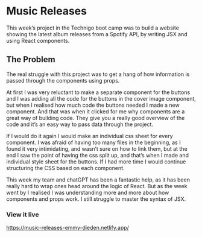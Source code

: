 
# Music Releases
This week’s project in the Technigo boot camp was to build a website showing the latest album releases from a Spotify API, by writing JSX and using React components. 

## The Problem

The real struggle with this project was to get a hang of how information is passed through the components using props. 

At first I was very reluctant to make a separate component for the buttons and I was adding all the code for the buttons in the cover image component, but when I realised how much code the buttons needed I made a new component. And that was when it clicked for me why components are a great way of building code. They give you a really good overview of the code and it’s an easy way to pass data through the project. 

If I would do it again I would make an individual css sheet for every component. I was afraid of having too many files in the beginning, as I found it very intimidating, and wasn’t sure on how to link them, but at the end I saw the point of having the css split up, and that’s when I made and individual	style sheet for the buttons. If I had more time I would continue structuring the CSS based on each component.

This week my team and chatGPT has been a fantastic help, as it has been really hard to wrap ones head around the logic of React. But as the week went by I realised I was understanding more and more about how components and props work. I still struggle to master the syntax of JSX. 

### View it live

https://music-releases-emmy-dieden.netlify.app/

